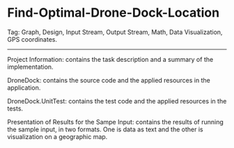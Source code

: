 # Find-Optimal-Drone-Dock-Location
Tag: Graph, Design, Input Stream, Output Stream, Math, Data Visualization, GPS coordinates.

--------------------------------------------------------------------------------------------------------------------------------------------------------------------------

Project Information: contains the task description and a summary of the implementation.

DroneDock: contains the source code and the applied resources in the application.

DroneDock.UnitTest: contains the test code and the applied resources in the tests.

Presentation of Results for the Sampe Input: contains the results of running the sample input, in two formats. One is data as text and the other is visualization on a geographic map.
